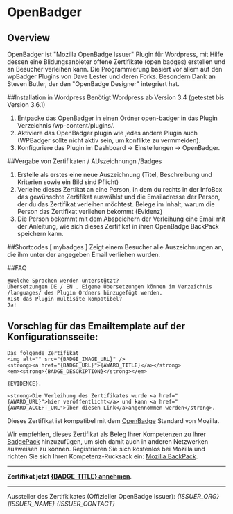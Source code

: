 # OpenBadger

## Overview
OpenBadger ist "Mozilla OpenBadge Issuer" Plugin für Wordpress, mit Hilfe dessen eine Blidungsanbieter offene Zertifikate (open badges) erstellen und an Besucher verleihen kann. Die Programmierung basiert vor allem auf den wpBadger Plugins von Dave Lester und deren Forks. Besondern Dank an Steven Butler, der den "OpenBadge Designer" integriert hat.

##Installation in Wordpress
Benötigt Wordpress ab Version 3.4 (getestet bis Version 3.6.1)

1. Entpacke das OpenBadger in einen Ordner open-badger in das Plugin Verzeichnis /wp-content/plugins/.
2. Aktiviere das OpenBadger plugin wie jedes andere Plugin auch (WPBadger sollte nicht aktiv sein, um konflikte zu vermmeiden).
3. Konfiguriere das Plugin im Dashboard -> Einstellungen -> OpenBadger.

##Vergabe von Zertifikaten / AUszeichnungn /Badges
1. Erstelle als erstes eine neue Auszeichnung (Titel, Beschreibung und Kriterien sowie ein Bild sind Pflicht)
2. Verleihe dieses Zertikat an eine Person, in dem du rechts in der InfoBox das gewünschte Zertifikat auswählst und die Emailadresse der Person, der du das Zertifikat verleihen möchtest. Belege im Inhalt, warum die Person das Zertifikat verliehen bekommt (Evidenz)
3. Die Person bekommt mit dem Abspeichern der Verleihung eine Email mit der Anleitung, wie sich dieses Zertifikat in ihren OpenBadge BackPack speichern kann.

##Shortcodes
[ mybadges ]
Zeigt einem Besucher alle Auszeichnungen an, die ihm unter der angegeben Email verliehen wurden.

##FAQ

    #Welche Sprachen werden unterstützt?
    Übersetzungen DE / EN . Eigene Übersetzungen können im Verzeichnis /languages/ des Plugin Ordners hinzugefügt werden.
    #Ist das Plugin multisite kompatibel?
    Ja!

## Vorschlag für das Emailtemplate auf der Konfigurationsseite:

    Das folgende Zertifikat
    <img alt="" src="{BADGE_IMAGE_URL}" />
    <strong><a href="{BADGE_URL}">{AWARD_TITLE}</a></strong>
    <em><strong>{BADGE_DESCRIPTION}</strong></em>
    
    {EVIDENCE}.

    <strong>Die Verleihung des Zertifikates wurde <a href="{AWARD_URL}">hier veröffentlicht</a> und kann <a href="{AWARD_ACCEPT_URL">über diesen Link</a>angennommen werden</strong>.
   


Dieses Zertifikat ist kompatibel mit dem <a href="http://openbadges.org/about/">OpenBadge</a> Standard von Mozilla.

Wir empfehlen, dieses Zertifikat als Beleg Ihrer Kompetenzen zu Ihrer <a href="http://backpack.openbadges.org">BadgePack</a> hinzuzufügen, um sich damit auch in anderen Netzwerken ausweisen zu können.
Registrieren Sie sich kostenlos bei Mozilla und richten Sie sich Ihren Kompetenz-Rucksack ein: <a href="http://backpack.openbadges.org">Mozilla BackPack</a>.

<hr />

<strong>Zertifikat jetzt <a href="{AWARD_ACCEPT_URL}">{BADGE_TITLE} annehmen</a></strong>.

<hr />

Aussteller des Zertifkikates (Offizieller OpenBadge Issuer):
<em>{ISSUER_ORG}
{ISSUER_NAME}
{ISSUER_CONTACT}</em>
